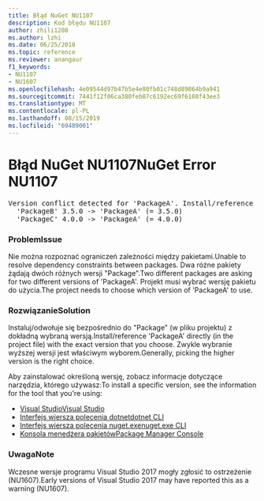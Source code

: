 ```yaml
---
title: Błąd NuGet NU1107
description: Kod błędu NU1107
author: zhili1208
ms.author: lzhi
ms.date: 06/25/2018
ms.topic: reference
ms.reviewer: anangaur
f1_keywords:
- NU1107
- NU1607
ms.openlocfilehash: 4e09544d97b47b5e4e80fb01c748d89864b9a941
ms.sourcegitcommit: 7441f12f06ca380feb87c6192ec69f6108f43ee3
ms.translationtype: MT
ms.contentlocale: pl-PL
ms.lasthandoff: 08/15/2019
ms.locfileid: "69489001"
---
```

# <a name="nuget-error-nu1107"></a><span data-ttu-id="afd71-103">Błąd NuGet NU1107</span><span class="sxs-lookup"><span data-stu-id="afd71-103">NuGet Error NU1107</span></span>

<pre>Version conflict detected for 'PackageA'. Install/reference 'PackageA' v4.0.0 directly to resolve this issue.<br/>  'PackageB' 3.5.0 -> 'PackageA' (= 3.5.0)<br/>  'PackageC' 4.0.0 -> 'PackageA' (= 4.0.0)</pre>

### <a name="issue"></a><span data-ttu-id="afd71-104">Problem</span><span class="sxs-lookup"><span data-stu-id="afd71-104">Issue</span></span>
<span data-ttu-id="afd71-105">Nie można rozpoznać ograniczeń zależności między pakietami.</span><span class="sxs-lookup"><span data-stu-id="afd71-105">Unable to resolve dependency constraints between packages.</span></span> <span data-ttu-id="afd71-106">Dwa różne pakiety żądają dwóch różnych wersji "Package".</span><span class="sxs-lookup"><span data-stu-id="afd71-106">Two different packages are asking for two different versions of 'PackageA'.</span></span> <span data-ttu-id="afd71-107">Projekt musi wybrać wersję pakietu do użycia.</span><span class="sxs-lookup"><span data-stu-id="afd71-107">The project needs to choose which version of 'PackageA' to use.</span></span>

### <a name="solution"></a><span data-ttu-id="afd71-108">Rozwiązanie</span><span class="sxs-lookup"><span data-stu-id="afd71-108">Solution</span></span>
<span data-ttu-id="afd71-109">Instaluj/odwołuje się bezpośrednio do "Package" (w pliku projektu) z dokładną wybraną wersją.</span><span class="sxs-lookup"><span data-stu-id="afd71-109">Install/reference 'PackageA' directly (in the project file) with the exact version that you choose.</span></span>
<span data-ttu-id="afd71-110">Zwykle wybranie wyższej wersji jest właściwym wyborem.</span><span class="sxs-lookup"><span data-stu-id="afd71-110">Generally, picking the higher version is the right choice.</span></span>

<span data-ttu-id="afd71-111">Aby zainstalować określoną wersję, zobacz informacje dotyczące narzędzia, którego używasz:</span><span class="sxs-lookup"><span data-stu-id="afd71-111">To install a specific version, see the information for the tool that you're using:</span></span>

- [<span data-ttu-id="afd71-112">Visual Studio</span><span class="sxs-lookup"><span data-stu-id="afd71-112">Visual Studio</span></span>](../../consume-packages/install-use-packages-visual-studio.md#update-a-package)
- [<span data-ttu-id="afd71-113">Interfejs wiersza polecenia dotnet</span><span class="sxs-lookup"><span data-stu-id="afd71-113">dotnet CLI</span></span>](/dotnet/core/tools/dotnet-add-package)
- [<span data-ttu-id="afd71-114">Interfejs wiersza polecenia nuget.exe</span><span class="sxs-lookup"><span data-stu-id="afd71-114">nuget.exe CLI</span></span>](../../consume-packages/install-use-packages-nuget-cli.md#install-a-specific-version-of-a-package)
- [<span data-ttu-id="afd71-115">Konsola menedżera pakietów</span><span class="sxs-lookup"><span data-stu-id="afd71-115">Package Manager Console</span></span>](../ps-reference/ps-ref-install-package.md)

### <a name="note"></a><span data-ttu-id="afd71-116">Uwaga</span><span class="sxs-lookup"><span data-stu-id="afd71-116">Note</span></span>
<span data-ttu-id="afd71-117">Wczesne wersje programu Visual Studio 2017 mogły zgłosić to ostrzeżenie (NU1607).</span><span class="sxs-lookup"><span data-stu-id="afd71-117">Early versions of Visual Studio 2017 may have reported this as a warning (NU1607).</span></span>

